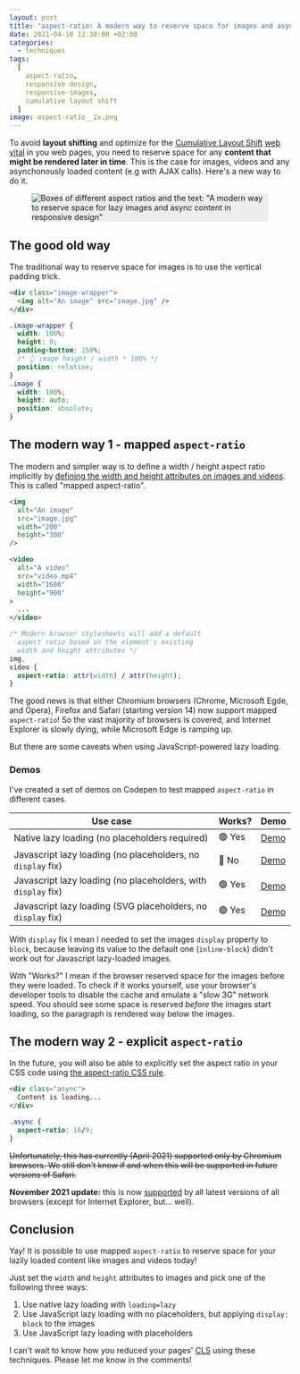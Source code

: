 ```yaml
---
layout: post
title: "aspect-ratio: A modern way to reserve space for images and async content in responsive design"
date: 2021-04-18 12:30:00 +02:00
categories:
  - techniques
tags:
  [
    aspect-ratio,
    responsive design,
    responsive-images,
    cumulative layout shift
  ]
image: aspect-ratio__2x.png
---
```


To avoid **layout shifting** and optimize for the [Cumulative Layout Shift](https://web.dev/cls/) [web vital](https://web.dev/vitals/) in you web pages, you need to reserve space for any **content that might be rendered later in time**. This is the case for images, videos and any asynchonously loaded content (e.g with AJAX calls). Here's a new way to do it.

<figure>
  <div class="post-image-spacer" style="background-color: #eee">
    <img alt="Boxes of different aspect ratios and the text: &quot;A modern way to reserve space for lazy images and async content in responsive design&quot;" src="/assets/post-images/aspect-ratio__2x.png" srcset="/assets/post-images/aspect-ratio__1x.png 1x, /assets/post-images/aspect-ratio__2x.png 2x" class="post-image">
  </div>
</figure>

## The good old way

The traditional way to reserve space for images is to use the vertical padding trick.

```html
<div class="image-wrapper">
  <img alt="An image" src="image.jpg" />
</div>
```

```css
.image-wrapper {
  width: 100%;
  height: 0;
  padding-bottom: 150%;
  /* 👆 image height / width * 100% */
  position: relative;
}
.image {
  width: 100%;
  height: auto;
  position: absolute;
}
```

## The modern way 1 - mapped `aspect-ratio`

The modern and simpler way is to define a width / height aspect ratio implicitly by [defining the width and height attributes on images and videos](https://twitter.com/addyosmani/status/1276779799198007301). This is called "mapped aspect-ratio".

```html
<img
  alt="An image"
  src="image.jpg"
  width="200"
  height="300"
/>

<video
  alt="A video"
  src="video.mp4"
  width="1600"
  height="900"
>
  ...
</video>
```

```css
/* Modern browser stylesheets will add a default
  aspect ratio based on the element's existing 
  width and height attributes */
img,
video {
  aspect-ratio: attr(width) / attr(height);
}
```

The good news is that either Chromium browsers (Chrome, Microsoft Egde, and Opera), Firefox and Safari (starting version 14) now support mapped `aspect-ratio`! So the vast majority of browsers is covered, and Internet Explorer is slowly dying, while Microsoft Edge is ramping up.

But there are some caveats when using JavaScript-powered lazy loading.

### Demos

I've created a set of demos on Codepen to test mapped `aspect-ratio` in different cases.

| Use case                                                     | Works? | Demo                                          |
| ------------------------------------------------------------ | ------ | --------------------------------------------- |
| Native lazy loading (no placeholders required)               | 🟢 Yes | [Demo](https://codepen.io/verlok/pen/ExPwzGO) |
| Javascript lazy loading (no placeholders, no `display` fix)  | 🔴 No  | [Demo](https://codepen.io/verlok/pen/bGEYyZe) |
| Javascript lazy loading (no placeholders, with `display` fix)     | 🟢 Yes | [Demo](https://codepen.io/verlok/pen/RwKeoBX) |
| Javascript lazy loading (SVG placeholders, no `display` fix) | 🟢 Yes | [Demo](https://codepen.io/verlok/pen/zYNmoxz) |

With `display` fix I mean I needed to set the images `display` property to `block`, because leaving its value to the default one (`inline-block`) didn't work out for Javascript lazy-loaded images.

With "Works?" I mean if the browser reserved space for the images before they were loaded. 
To check if it works yourself, use your browser's developer tools to disable the cache and emulate a "slow 3G" network speed.
You should see some space is reserved _before_ the images start loading, so the paragraph is rendered way below the images.

## The modern way 2 - explicit `aspect-ratio`

In the future, you will also be able to explicitly set the aspect ratio in your CSS code using [the aspect-ratio CSS rule](https://developer.mozilla.org/en-US/docs/Web/CSS/aspect-ratio).

```html
<div class="async">
  Content is loading...
</div>
```

```css
.async {
  aspect-ratio: 16/9;
}
```

~~Unfortunately, this has currently (April 2021) supported only by Chromium browsers. We still don't know if and when this will be supported in future versions of Safari.~~

**November 2021 update:** this is now [supported](https://caniuse.com/mdn-css_properties_aspect-ratio) by all latest versions of all browsers (except for Internet Explorer, but... well).


## Conclusion

Yay! It is possible to use mapped `aspect-ratio` to reserve space for your lazily loaded content like images and videos today!

Just set the `width` and `height` attributes to images and pick one of the following three ways: 

1. Use native lazy loading with `loading=lazy`
2. Use JavaScript lazy loading with no placeholders, but applying `display: block` to the images
3. Use JavaScript lazy loading with placeholders

I can't wait to know how you reduced your pages' [CLS](https://web.dev/cls) using these techniques. 
Please let me know in the comments!
